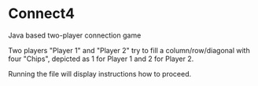 # Connect4
Java based two-player connection game

Two players "Player 1" and "Player 2"  try to fill a column/row/diagonal with four "Chips", depicted as 1 for Player 1 and 2 for Player 2.

Running the file will display instructions how to proceed.

